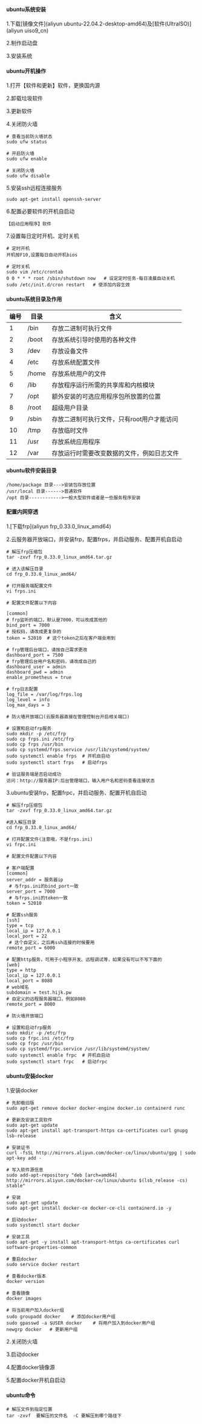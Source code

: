 #### ubuntu系统安装

1.下载[镜像文件](aliyun ubuntu-22.04.2-desktop-amd64)及[软件(UltralSO)](aliyun uiso9_cn)

2.制作启动盘

3.安装系统

#### ubuntu开机操作

1.打开【软件和更新】软件，更换国内源

2.卸载垃圾软件

3.更新软件

4.关闭防火墙

```
# 查看当前防火墙状态
sudo ufw status

# 开启防火墙
sudo ufw enable

# 关闭防火墙
sudo ufw disable
```

5.安装ssh远程连接服务

```
sudo apt-get install openssh-server
```

6.配置必要软件的开机自启动

```
【启动应用程序】软件
```

7.设置每日定时开机、定时关机

```
# 定时开机
开机按F10,设置每日自动开机bios

# 定时关机
sudo vim /etc/crontab
0 0 * * * root /sbin/shutdown now	# 设定定时任务-每日凌晨自动关机
sudo /etc/init.d/cron restart	# 使添加内容生效
```


#### ubuntu系统目录及作用

| 编号 | 目录  | 含义                                       |
| ---- | ----- | ------------------------------------------ |
| 1    | /bin  | 存放二进制可执行文件                       |
| 2    | /boot | 存放系统引导时使用的各种文件               |
| 3    | /dev  | 存放设备文件                               |
| 4    | /etc  | 存放系统配置文件                           |
| 5    | /home | 存放系统用户的文件                         |
| 6    | /lib  | 存放程序运行所需的共享库和内核模块         |
| 7    | /opt  | 额外安装的可选应用程序包所放置的位置       |
| 8    | /root | 超级用户目录                               |
| 9    | /sbin | 存放二进制可执行文件，只有root用户才能访问 |
| 10   | /tmp  | 存放临时文件                               |
| 11   | /usr  | 存放系统应用程序                           |
| 12   | /var  | 存放运行时需要改变数据的文件，例如日志文件 |

#### ubuntu软件安装目录

```
/home/package 目录--->安装包存放位置
/usr/local 目录------>普通软件
/opt 目录------------>一般大型软件或者是一些服务程序安装
```

#### 配置内网穿透

1.[下载frp](aliyun frp_0.33.0_linux_amd64)

2.云服务器开放端口，并安装frp，配置frps，并启动服务、配置开机自启动

```
# 解压frp压缩包
tar -zxvf frp_0.33.0_linux_amd64.tar.gz

# 进入该解压目录
cd frp_0.33.0_linux_amd64/

# 打开服务端配置文件
vi frps.ini

# 配置文件配置以下内容
```

```
[common]
# frp监听的端口，默认是7000，可以改成其他的
bind_port = 7000
# 授权码，请改成更复杂的
token = 52010  # 这个token之后在客户端会用到

# frp管理后台端口，请按自己需求更改
dashboard_port = 7500
# frp管理后台用户名和密码，请改成自己的
dashboard_user = admin
dashboard_pwd = admin
enable_prometheus = true

# frp日志配置
log_file = /var/log/frps.log
log_level = info
log_max_days = 3
```

```
# 防火墙开放端口(云服务器直接在管理控制台开启相关端口)

# 设置和启动frp服务
sudo mkdir -p /etc/frp
sudo cp frps.ini /etc/frp
sudo cp frps /usr/bin
sudo cp systemd/frps.service /usr/lib/systemd/system/
sudo systemctl enable frps	# 开机自启动
sudo systemctl start frps	# 启动frps

# 验证服务端是否启动成功
访问：http://服务器IP:后台管理端口，输入用户名和密码查看连接状态
```

3.ubuntu安装frp，配置frpc，并启动服务、配置开机自启动

```
# 解压frp压缩包
tar -zxvf frp_0.33.0_linux_amd64.tar.gz

#进入解压目录
cd frp_0.33.0_linux_amd64/

# 打开配置文件(注意哦，不是frps.ini)
vi frpc.ini

# 配置文件配置以下内容
```

```
# 客户端配置
[common]
server_addr = 服务器ip
 # 与frps.ini的bind_port一致
server_port = 7000
 # 与frps.ini的token一致
token = 52010

# 配置ssh服务
[ssh]
type = tcp
local_ip = 127.0.0.1
local_port = 22
 # 这个自定义，之后再ssh连接的时候要用
remote_port = 6000 

# 配置http服务，可用于小程序开发、远程调试等，如果没有可以不写下面的
[web]
type = http
local_ip = 127.0.0.1
local_port = 8080
# web域名
subdomain = test.hijk.pw
# 自定义的远程服务器端口，例如8080
remote_port = 8080
```

```
# 防火墙开放端口

# 设置和启动frp服务
sudo mkdir -p /etc/frp
sudo cp frpc.ini /etc/frp
sudo cp frpc /usr/bin
sudo cp systemd/frpc.service /usr/lib/systemd/system/
sudo systemctl enable frpc	# 开机自启动
sudo systemctl start frpc	# 启动frpc
```

#### ubuntu安装docker

1.安装docker

```
# 先卸载旧版
sudo apt-get remove docker docker-engine docker.io containerd runc

# 更新及安装工具软件
sudo apt-get update
sudo apt-get install apt-transport-https ca-certificates curl gnupg lsb-release

# 安装证书
curl -fsSL http://mirrors.aliyun.com/docker-ce/linux/ubuntu/gpg | sudo apt-key add -

# 写入软件源信息
sudo add-apt-repository "deb [arch=amd64] http://mirrors.aliyun.com/docker-ce/linux/ubuntu $(lsb_release -cs) stable"

# 安装
sudo apt-get update
sudo apt-get install docker-ce docker-ce-cli containerd.io -y

# 启动docker
sudo systemctl start docker

# 安装工具
sudo apt-get -y install apt-transport-https ca-certificates curl software-properties-common

# 重启docker
sudo service docker restart

# 查看docker版本 
docker version

# 查看镜像
docker images

# 将当前用户加入docker组
sudo groupadd docker	# 添加docker用户组
sudo gpasswd -a $USER docker	# 将用户加入到docker用户组
newgrp docker	# 更新用户组
```

2.关闭防火墙

3.启动docker

4.配置docker镜像源

5.配置docker开机自启动

#### ubuntu命令

```
# 解压文件到指定位置
tar -zxvf  要解压的文件名  -C 要解压到哪个路径下
```

